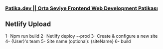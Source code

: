### [Patika.dev || Orta Seviye Frontend Web Development Patikası](https://app.patika.dev/paths/orta-seviye-frontend-web-development-patikasi)

## Netlify Upload

1- Npm run build
2- Netlify deploy --prod
3- Create & configure a new site
4- {User}'s team
5- Site name (optional): {siteName}
6- build
